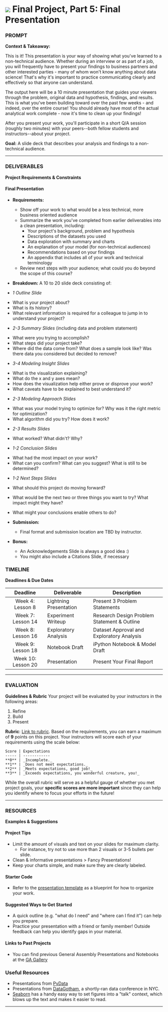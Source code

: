 # ![](https://ga-dash.s3.amazonaws.com/production/assets/logo-9f88ae6c9c3871690e33280fcf557f33.png) Final Project, Part 5: Final Presentation

### PROMPT
**Context & Takeaway:**

This is it! This presentation is your way of showing what you've learned to a non-technical audience. Whether during an interview or as part of a job, you will frequently have to present your findings to business partners and other interested parties - many of whom won't know anything about data science! That's why it's important to practice communicating clearly and effectively so that anyone can understand.

The output here will be a 10 minute presentation that guides your viewers through the problem, original data and hypothesis, findings, and results. This is what you've been building toward over the past few weeks - and indeed, over the entire course! You should already have most of the actual analytical work complete - now it's time to clean up your findings!

After you present your work, you'll participate in a short Q/A session (roughly two minutes) with your peers--both fellow students and instructors--about your project.

**Goal:** A slide deck that describes your analysis and findings to a non-technical audience.

---

### DELIVERABLES
**Project Requirements & Constraints**

#### Final Presentation
- **Requirements:**
  * Show off your work to what would be a less technical, more business oriented audience
  * Summarize the work you've completed from earlier deliverables into a clean presentation, including:
    * Your project's background, problem and hypothesis
    * Descriptions of the datasets you used
    * Data exploration with summary and charts
    * An explanation of your model (for non-technical audiences)
    * Recommendations based on your findings
    * An appendix that includes all of your work and technical terminology
  * Review next steps with your audience; what could you do beyond the scope of this course?

- **Breakdown:**
A 10 to 20 slide deck consisting of:
 * *1 Outline Slide*
  - What is your project about?
  - What is its history?
  - What relevant information is required for a colleague to jump in to understand your project?
 * *2-3 Summary Slides* (including data and problem statement)
  - What were you trying to accomplish?
  - What steps did your project take?
  - Where did the data come from? What does a sample look like? Was there data you considered but decided to remove?
 * *3-4 Modeling Insight Slides*
  - What is the visualization explaining?
  - What do the x and y axes mean?
  - How does the visualization help either prove or disprove your work?
  - What caveats have to be explained to best understand it?
 * *2-3 Modeling Approach Slides*
  - What was your model trying to optimize for? Why was it the right metric for optimization?
  - What algorithm did you try? How does it work?  
 * *2-3 Results Slides*
  - What worked? What didn't? Why?
 * *1-2 Conclusion Slides*
  - What had the most impact on your work?
  - What can you confirm? What can you suggest? What is still to be determined?
 * *1-2 Next Steps Slides*
  - What should this project do moving forward?
  - What would be the next two or three things you want to try? What impact might they have?
  - What might your conclusions enable others to do?

- **Submission:**	
  - Final format and submission location are TBD by instructor.

- **Bonus:**
    * An Acknowledgements Slide is always a good idea :)
    * You might also include a Citations Slide, if necessary

### TIMELINE
**Deadlines & Due Dates**

| Deadline | Deliverable| Description |
|:-:|---|---|
| Week 4: Lesson 8 | Lightning Presentation  | Present 3 Problem Statements   |
| Week 7: Lesson 14 | Experiment Writeup  |  Research Design Problem Statement & Outline   |
| Week 8: Lesson 16 | Exploratory Analysis  | Dataset Approval and Exploratory Analysis   |
| Week 9: Lesson 18 | Notebook Draft  |  iPython Notebook & Model Draft  |
| Week 10: Lesson 20 | Presentation  | Present Your Final Report   |

---

### EVALUATION
**Guidelines & Rubric** 
Your project will be evaluated by your instructors in the following areas:

1. Refine
2. Build
3. Present

**Rubric**: [Link to rubric](#). Based on the requirements, you can earn a maximum of **9** points on this project. Your instructors will score each of your requirements using the scale below:

    Score | Expectations
    ----- | ------------
    **0** | _Incomplete._
    **1** | _Does not meet expectations._
    **2** | _Meets expectations, good job!_
    **3** | _Exceeds expectations, you wonderful creature, you!_

While the overall rubric will serve as a helpful gauge of whether you met project goals, your __specific scores are more important__ since they can help you identify where to focus your efforts in the future!

---
### RESOURCES
**Examples & Suggestions**

#### Project Tips
- Limit the amount of visuals and text on your slides for maximum clarity.
    - For instance, try not to use more than 2 visuals or 3-5 bullets per slide.
- Clean & informative presentations > Fancy Presentations!
- Keep your charts simple, and make sure they are clearly labeled.

#### Starter Code 
- Refer to the [presentation template](../02-experiment-writeup/project-design-template.md) as a blueprint for how to organize your work.

#### Suggested Ways to Get Started
- A quick outline (e.g. "what do I need" and "where can I find it") can help you prepare.
- Practice your presentation with a friend or family member! Outside feedback can help you identify gaps in your material.

#### Links to Past Projects
- You can find previous General Assembly Presentations and Notebooks at the [GA Gallery](https://gallery.generalassemb.ly/DS?metro=)

### Useful Resources
- Presentations from [PyData](http://www.slideshare.net/PyData/presentations)
- Presentations from [DataGotham](https://www.youtube.com/user/DataGotham), a shortly-ran data conference in NYC.
- [Seaborn](https://stanford.edu/~mwaskom/software/seaborn/tutorial/aesthetics.html#scaling-plot-elements-with-plotting-context-and-set-context) has a handy easy way to set figures into a "talk" context, which blows up the text and makes it easier to read.

---
